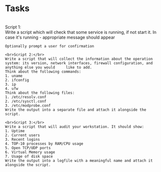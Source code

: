 # Tasks
<pr>
    <br>Script 1:</br>
    Write a script which will check that some service is running, if not start it. In case it's running - appropriate message should appear

    Optionally prompt a user for confirmation

    <br>Script 2:</br>
    Write a script that will collect the information about the operation system: its version, network interfaces, firewall configuration, and anything else you would     like to add.
    Think about the following commands:
    1. uname
    2. ifconfig
    3. ip
    4. ufw
    Think about the following files:
    1. /etc/resolv.conf
    2. /etc/sysctl.conf
    3. /etc/modprobe.conf
    Write the output into a separate file and attach it alongside the script.

    <br>Script 3:</br>
    Write a script that will audit your workstation. It should show:
    1. Uptime
    2. Current users
    3. Recent logins
    4. TOP-10 processes by RAM/CPU usage
    5. Open TCP/UDP ports
    6. Virtual Memory usage
    7. Usage of disk space
    Write the output into a logfile with a meaningful name and attach it alongside the script.
</pr>
